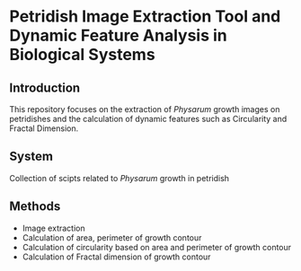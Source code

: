 # Petridish Image Extraction Tool and Dynamic Feature Analysis in Biological Systems

## Introduction
This repository focuses on the extraction of *Physarum* growth images on petridishes and the calculation of dynamic features such as Circularity and Fractal Dimension.

## System
Collection of scipts related to *Physarum* growth in petridish

## Methods

* Image extraction
* Calculation of area, perimeter of growth contour
* Calculation of circularity based on area and perimeter of growth contour
* Calculation of Fractal dimension of growth contour

